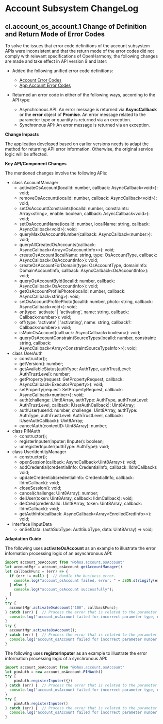 # Account Subsystem ChangeLog

## cl.account_os_account.1 Change of Definition and Return Mode of Error Codes

To solve the issues that error code definitions of the account subsystem APIs were inconsistent and that the return mode of the error codes did not comply with relevant specifications of OpenHarmony, the following changes are made and take effect in API version 9 and later:

- Added the following unified error code definitions:
  - [Account Error Codes](https://gitee.com/openharmony/docs/blob/master/en/application-dev/reference/errorcodes/errorcode-account.md)
  - [App Account Error Codes](https://gitee.com/openharmony/docs/blob/master/en/application-dev/reference/errorcodes/errorcode-account.md)

- Returned an error code in either of the following ways, according to the API type:
  - Asynchronous API: An error message is returned via **AsyncCallback** or the **error** object of **Promise**. An error message related to the parameter type or quantity is returned via an exception.
  - Synchronous API: An error message is returned via an exception.

**Change Impacts**

The application developed based on earlier versions needs to adapt the method for returning API error information. Otherwise, the original service logic will be affected.

**Key API/Component Changes**

The mentioned changes involve the following APIs:
  - class AccountManager
    - activateOsAccount(localId: number, callback: AsyncCallback&lt;void&gt;): void;
    - removeOsAccount(localId: number, callback: AsyncCallback&lt;void&gt;): void;
    - setOsAccountConstraints(localId: number, constraints: Array&lt;string&gt;, enable: boolean, callback: AsyncCallback&lt;void&gt;): void;
    - setOsAccountName(localId: number, localName: string, callback: AsyncCallback&lt;void&gt;): void;
    - queryMaxOsAccountNumber(callback: AsyncCallback&lt;number&gt;): void;
    - queryAllCreatedOsAccounts(callback: AsyncCallback&lt;Array&lt;OsAccountInfo&gt;&gt;): void;
    - createOsAccount(localName: string, type: OsAccountType, callback: AsyncCallback&lt;OsAccountInfo&gt;): void;
    - createOsAccountForDomain(type: OsAccountType, domainInfo: DomainAccountInfo, callback: AsyncCallback&lt;OsAccountInfo&gt;): void;
    - queryOsAccountById(localId: number, callback: AsyncCallback&lt;OsAccountInfo&gt;): void;
    - getOsAccountProfilePhoto(localId: number, callback: AsyncCallback&lt;string&gt;): void;
    - setOsAccountProfilePhoto(localId: number, photo: string, callback: AsyncCallback&lt;void&gt;): void;
    - on(type: 'activate' | 'activating', name: string, callback: Callback&lt;number&gt;): void;
    - off(type: 'activate' | 'activating', name: string, callback?: Callback&lt;number&gt;): void;
    - isMainOsAccount(callback: AsyncCallback&lt;boolean&gt;): void;
    - queryOsAccountConstraintSourceTypes(localId: number, constraint: string, callback: AsyncCallback&lt;Array&lt;ConstraintSourceTypeInfo&gt;&gt;): void;
  - class UserAuth
    - constructor();
    - getVersion(): number;
    - getAvailableStatus(authType: AuthType, authTrustLevel: AuthTrustLevel): number;
    - getProperty(request: GetPropertyRequest, callback: AsyncCallback&lt;ExecutorProperty&gt;): void;
    - setProperty(request: SetPropertyRequest, callback: AsyncCallback&lt;number&gt;): void;
    - auth(challenge: Uint8Array, authType: AuthType, authTrustLevel: AuthTrustLevel, callback: IUserAuthCallback): Uint8Array;
    - authUser(userId: number, challenge: Uint8Array, authType: AuthType, authTrustLevel: AuthTrustLevel, callback: IUserAuthCallback): Uint8Array;
    - cancelAuth(contextID: Uint8Array): number;
  - class PINAuth
    - constructor();
    - registerInputer(inputer: IInputer): boolean;
    - unregisterInputer(authType: AuthType): void;
  - class UserIdentityManager
    - constructor();
    - openSession(callback: AsyncCallback&lt;Uint8Array&gt;): void;
    - addCredential(credentialInfo: CredentialInfo, callback: IIdmCallback): void;
    - updateCredential(credentialInfo: CredentialInfo, callback: IIdmCallback): void;
    - closeSession(): void;
    - cancel(challenge: Uint8Array): number;
    - delUser(token: Uint8Array, callback: IIdmCallback): void;
    - delCred(credentialId: Uint8Array, token: Uint8Array, callback: IIdmCallback): void;
    - getAuthInfo(callback: AsyncCallback&lt;Array&lt;EnrolledCredInfo&gt;&gt;): void;
  - interface IInputData
    - onSetData: (authSubType: AuthSubType, data: Uint8Array) =&gt; void;

**Adaptation Guide**

The following uses **activateOsAccount** as an example to illustrate the error information processing logic of an asynchronous API:

```ts
import account_osAccount from "@ohos.account.osAccount"
let accountMgr = account_osAccount.getAccountManager()
let callbackFunc = (err) => {
  if (err != null) {  // Handle the business error.
    console.log("account_osAccount failed, error: " + JSON.stringify(err));
  } else {
    console.log("account_osAccount successfully");
  }
}
try {
  accountMgr.activateOsAccount("100", callbackFunc);
} catch (err) {  // Process the error that is related to the parameter type.
  console.log("account_osAccount failed for incorrect parameter type, error: " + JSON.stringify(err));
}
try {
  accountMgr.activateOsAccount();
} catch (err) {  // Process the error that is related to the parameter quantity.
  console.log("account_osAccount failed for incorrect parameter number, error: " + JSON.stringify(err));
}
```

The following uses **registerInputer** as an example to illustrate the error information processing logic of a synchronous API:

```ts
import account_osAccount from "@ohos.account.osAccount"
let pinAuth = new account_osAccount.PINAuth()
try {
    pinAuth.registerInputer({})
} catch (err) {  // Process the error that is related to the parameter type.
  console.log("account_osAccount failed for incorrect parameter type, error: " + JSON.stringify(err));
}
try {
    pinAuth.registerInputer()
} catch (err) {  // Process the error that is related to the parameter quantity.
  console.log("account_osAccount failed for incorrect parameter number, error: " + JSON.stringify(err));
}
```

